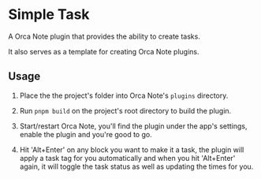 # Simple Task

A Orca Note plugin that provides the ability to create tasks.

It also serves as a template for creating Orca Note plugins.

## Usage

1. Place the the project's folder into Orca Note's `plugins` directory.

2. Run `pnpm build` on the project's root directory to build the plugin.

3. Start/restart Orca Note, you'll find the plugin under the app's settings, enable the plugin and you're good to go.

4. Hit 'Alt+Enter' on any block you want to make it a task, the plugin will apply a task tag for you automatically and when you hit 'Alt+Enter' again, it will toggle the task status as well as updating the times for you.
